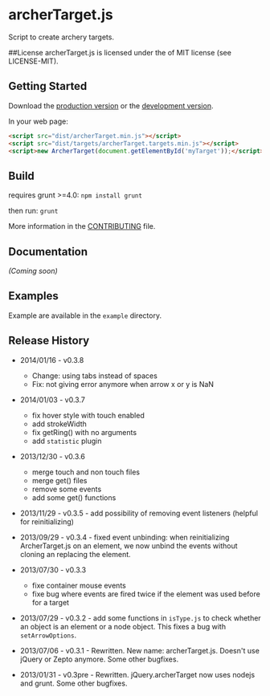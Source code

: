 # archerTarget.js

Script to create archery targets.

##License
archerTarget.js is licensed under the of MIT license (see LICENSE-MIT).

## Getting Started
Download the [production version][min] or the [development version][max].

[min]: https://raw.github.com/archer96/archerTarget.js/master/dist/archerTarget.min.js
[max]: https://raw.github.com/archer96/archerTarget.js/master/dist/archerTarget.js

In your web page:

```html
<script src="dist/archerTarget.min.js"></script>
<script src="dist/targets/archerTarget.targets.min.js"></script>
<script>new ArcherTarget(document.getElementById('myTarget'));</script>
```
## Build
requires grunt >=4.0:
`npm install grunt`

then run:
`grunt`

More information in the [CONTRIBUTING](https://github.com/archer96/archerTarget.js/master/CONTRIBUTING.md) file.

## Documentation
_(Coming soon)_

## Examples
Example are available in the `example` directory.

## Release History ##

- 2014/01/16 - v0.3.8
	- Change: using tabs instead of spaces
	- Fix: not giving error anymore when arrow x or y is NaN

- 2014/01/03 - v0.3.7
	- fix hover style with touch enabled
	- add strokeWidth
	- fix getRing() with no arguments
	- add `statistic` plugin

- 2013/12/30 - v0.3.6
	- merge touch and non touch files
	- merge get() files
	- remove some events
	- add some get() functions

- 2013/11/29 - v0.3.5 - add possibility of removing event listeners (helpful for reinitializing)

- 2013/09/29 - v0.3.4 - fixed event unbinding: when reinitializing ArcherTarget.js on an element, we now unbind the events without cloning an replacing the element.

- 2013/07/30 - v0.3.3
	- fixe container mouse events
	- fixe bug where events are fired twice if the element was used before for a target

- 2013/07/29 - v0.3.2 - add some functions in `isType.js` to check whether an object is an element or a node object. This fixes a bug with `setArrowOptions`.

- 2013/07/06 - v0.3.1 - Rewritten. New name: archerTarget.js. Doesn't use jQuery or Zepto anymore. Some other bugfixes.

- 2013/01/31 - v0.3pre - Rewritten. jQuery.archerTarget now uses nodejs and grunt. Some other bugfixes.

